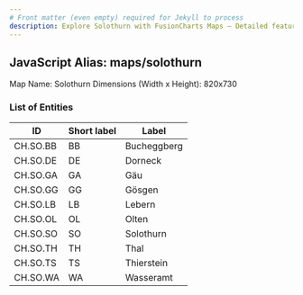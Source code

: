 ```yaml
---
# Front matter (even empty) required for Jekyll to process
description: Explore Solothurn with FusionCharts Maps – Detailed features for seamless integration. Try now & enhance your data visualization today! 
---
```


## JavaScript Alias: maps/solothurn

Map Name: Solothurn
Dimensions (Width x Height): 820x730





### List of Entities

ID | Short label | Label
---|---|---|
CH.SO.BB|BB|Bucheggberg
CH.SO.DE|DE|Dorneck
CH.SO.GA|GA|Gäu
CH.SO.GG|GG|Gösgen
CH.SO.LB|LB|Lebern
CH.SO.OL|OL|Olten
CH.SO.SO|SO|Solothurn
CH.SO.TH|TH|Thal
CH.SO.TS|TS|Thierstein
CH.SO.WA|WA|Wasseramt

